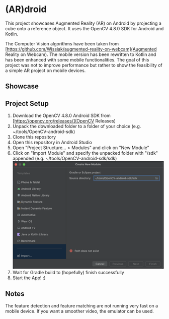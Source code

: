 # (AR)droid
This project showcases Augmented Reality (AR) on Android by projecting a cube onto a reference object. 
It uses the OpenCV 4.8.0 SDK for Android and Kotlin. 

The Computer Vision algorithms have been taken from [https://github.com/Wissiak/augmented-reality-on-webcam](Augmented Reality on Webcam).
The mobile version has been rewritten to Kotlin and has been enhanced with some mobile functionalities. 
The goal of this project was not to improve performance but rather to show the feasibility of a simple AR project on mobile devices.

## Showcase


## Project Setup
1. Download the OpenCV 4.8.0 Android SDK from [https://opencv.org/releases/](OpenCV Releases)
2. Unpack the downloaded folder to a folder of your choice (e.g. ~/tools/OpenCV-android-sdk)
3. Clone this repository
4. Open this repository in Android Studio
5. Open "Project Structure... > Modules" and click on "New Module"
6. Click on "Import Module" and specify the unpacked folder with "/sdk" appended (e.g. ~/tools/OpenCV-android-sdk/sdk)
![Import Module](./opencv-installation.png)
7. Wait for Gradle build to (hopefully) finish successfully
8. Start the App! :)

## Notes
The feature detection and feature matching are not running very fast on a mobile device. 
If you want a smoother video, the emulator can be used.